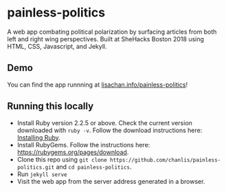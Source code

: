 # painless-politics
A web app combating political polarization by surfacing articles from both left and right wing perspectives. Built at SheHacks Boston 2018 using HTML, CSS, Javascript, and Jekyll.

## Demo
You can find the app runnning at [lisachan.info/painless-politics](http://lisachan.info/painless-politics)!

## Running this locally
- Install Ruby version 2.2.5 or above. Check the current version downloaded with `ruby -v`. Follow the download instructions here: [Installing Ruby](https://www.ruby-lang.org/en/documentation/installation/).
- Install RubyGems. Follow the instructions here: https://rubygems.org/pages/download.
- Clone this repo using `git clone https://github.com/chanlis/painless-politics.git` and `cd painless-politics`.
- Run `jekyll serve`
- Visit the web app from the server address generated in a browser.
